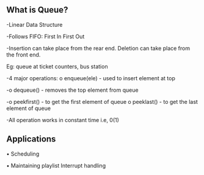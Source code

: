 ## What is Queue?

-Linear Data Structure

-Follows FIFO: First In First Out

-Insertion can take place from the rear end. Deletion can take place from the front end.

Eg: queue at ticket counters, bus station

-4 major operations: o enqueue(ele) - used to insert element at top

-o dequeue() - removes the top element from queue

-o peekfirst() - to get the first element of queue o peeklast() - to get the last element of queue

-All operation works in constant time i.e, 0(1)

## Applications

• Scheduling

• Maintaining playlist Interrupt handling
